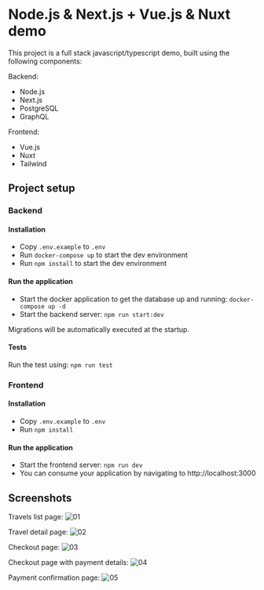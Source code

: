 # Node.js & Next.js + Vue.js & Nuxt demo

This project is a full stack javascript/typescript demo, built using the following components:

Backend:
- Node.js
- Next.js
- PostgreSQL
- GraphQL

Frontend:
- Vue.js
- Nuxt
- Tailwind


## Project setup


### Backend


#### Installation

- Copy `.env.example` to `.env`
- Run `docker-compose up` to start the dev environment
- Run `npm install` to start the dev environment


#### Run the application

- Start the docker application to get the database up and running: `docker-compose up -d`
- Start the backend server: `npm run start:dev`

Migrations will be automatically executed at the startup.


#### Tests

Run the test using: `npm run test`


### Frontend


#### Installation

- Copy `.env.example` to `.env`
- Run `npm install`


#### Run the application

- Start the frontend server: `npm run dev`
- You can consume your application by navigating to http://localhost:3000


## Screenshots

Travels list page:
![01](https://github.com/enricobono/WeTrail/assets/2254482/04237b49-f139-4429-b44d-e395a62e10c6)

Travel detail page:
![02](https://github.com/enricobono/WeTrail/assets/2254482/2f4f0118-2f81-4d2d-ae3e-05a897fac8b9)

Checkout page:
![03](https://github.com/enricobono/WeTrail/assets/2254482/5fd148b1-02a2-412b-88f8-17b77cdbf3ca)

Checkout page with payment details:
![04](https://github.com/enricobono/WeTrail/assets/2254482/bd850ee9-9e20-44d8-ad06-afb59e7042db)

Payment confirmation page:
![05](https://github.com/enricobono/WeTrail/assets/2254482/56ab3001-5e89-4e17-9981-26288d0bdeb6)

